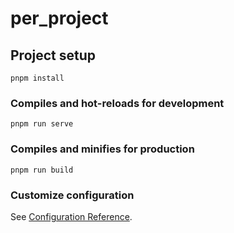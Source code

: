 <script>
// 在 FollowManagement 组件中添加以下代码
export default {
    props: {
        currentFollowThread: {
            required: true
        },
        followRecords: {
            required: true
        },
        showFollowDialog: {
            required: true
        },
        ButtonList: {
            type: Array,
            default: () => []
        },
        followLoading: {
            type: Boolean,
            default: false
        }
    },
    data() {
        return {
            showAddFollowForm: false,
            followSaving: false,
            editingFollow: null,
            // 跟进表单
            followForm: {
                type: '',
                content: '',
                result: '',
                nextFollowTime: '',
                createTime: '',
                createBy: ''
            },
            // 跟进表单验证规则
            followRules: {
                type: [{ required: true, message: '请选择跟进方式', trigger: 'change' }],
                content: [
                    { required: true, message: '请输入跟进内容', trigger: 'blur' },
                    { max: 500, message: '跟进内容不能超过500个字符', trigger: 'blur' }
                ],
                result: [{ required: true, message: '请选择跟进结果', trigger: 'change' }],
                nextFollowTime: [{ validator: this.validateNextFollowTime, trigger: 'change' }]
            }
        }
    },
    watch: {
        // 监听对话框显示状态变化
        showFollowDialog(newVal) {
            if (newVal) {
                // 对话框打开时重置表单状态
                this.resetComponentState();
            } else {
                // 对话框关闭时清理状态
                this.cleanupState();
            }
        },
        // 监听当前线索变化
        currentFollowThread: {
            handler(newVal) {
                if (newVal && newVal.id) {
                    // 线索变化时重置编辑状态
                    this.editingFollow = null;
                    this.showAddFollowForm = false;
                }
            },
            deep: true
        }
    },
    methods: {
        // 重置组件状态
        resetComponentState() {
            this.showAddFollowForm = false;
            this.editingFollow = null;
            this.followSaving = false;
            this.resetFollowForm();
        },
        
        // 清理状态
        cleanupState() {
            // 可以在这里添加清理逻辑
        },
        
        // 处理关闭对话框事件
        handleCloseDialog(val) {
            this.$emit('update:showFollowDialog', val);
            if (!val) {
                this.$emit('dialog-closed');
            }
        },
        
        // 其他现有方法保持不变...
        
        // 刷新跟进记录 - 通过emit让父组件重新加载
        refreshFollowRecords() {
            console.log('请求父组件刷新跟进记录')
            this.$emit('refresh-records');
        },
        
        // 加载跟进记录 - 通过emit让父组件加载
        loadFollowRecords(threadId) {
            console.log('请求父组件加载线索跟进记录, threadId:', threadId)
            this.$emit('load-records', threadId);
        },
        
        // 重置跟进表单
        resetFollowForm() {
            this.followForm = {
                type: '',
                content: '',
                result: '',
                nextFollowTime: '',
                createTime: '',
                createBy: ''
            };
            
            // 重置表单验证状态
            this.$nextTick(() => {
                if (this.$refs.followFormRef) {
                    this.$refs.followFormRef.clearValidate();
                }
            });
        }
    }
}
</script>
<script>
// 在 FollowManagement 组件中添加以下代码
export default {
    props: {
        currentFollowThread: {
            required: true
        },
        followRecords: {
            required: true
        },
        showFollowDialog: {
            required: true
        },
        ButtonList: {
            type: Array,
            default: () => []
        },
        followLoading: {
            type: Boolean,
            default: false
        }
    },
    data() {
        return {
            showAddFollowForm: false,
            followSaving: false,
            editingFollow: null,
            // 跟进表单
            followForm: {
                type: '',
                content: '',
                result: '',
                nextFollowTime: '',
                createTime: '',
                createBy: ''
            },
            // 跟进表单验证规则
            followRules: {
                type: [{ required: true, message: '请选择跟进方式', trigger: 'change' }],
                content: [
                    { required: true, message: '请输入跟进内容', trigger: 'blur' },
                    { max: 500, message: '跟进内容不能超过500个字符', trigger: 'blur' }
                ],
                result: [{ required: true, message: '请选择跟进结果', trigger: 'change' }],
                nextFollowTime: [{ validator: this.validateNextFollowTime, trigger: 'change' }]
            }
        }
    },
    watch: {
        // 监听对话框显示状态变化
        showFollowDialog(newVal) {
            if (newVal) {
                // 对话框打开时重置表单状态
                this.resetComponentState();
            } else {
                // 对话框关闭时清理状态
                this.cleanupState();
            }
        },
        // 监听当前线索变化
        currentFollowThread: {
            handler(newVal) {
                if (newVal && newVal.id) {
                    // 线索变化时重置编辑状态
                    this.editingFollow = null;
                    this.showAddFollowForm = false;
                }
            },
            deep: true
        }
    },
    methods: {
        // 重置组件状态
        resetComponentState() {
            this.showAddFollowForm = false;
            this.editingFollow = null;
            this.followSaving = false;
            this.resetFollowForm();
        },
        
        // 清理状态
        cleanupState() {
            // 可以在这里添加清理逻辑
        },
        
        // 处理关闭对话框事件
        handleCloseDialog(val) {
            this.$emit('update:showFollowDialog', val);
            if (!val) {
                this.$emit('dialog-closed');
            }
        },
        
        // 其他现有方法保持不变...
        
        // 刷新跟进记录 - 通过emit让父组件重新加载
        refreshFollowRecords() {
            console.log('请求父组件刷新跟进记录')
            this.$emit('refresh-records');
        },
        
        // 加载跟进记录 - 通过emit让父组件加载
        loadFollowRecords(threadId) {
            console.log('请求父组件加载线索跟进记录, threadId:', threadId)
            this.$emit('load-records', threadId);
        },
        
        // 重置跟进表单
        resetFollowForm() {
            this.followForm = {
                type: '',
                content: '',
                result: '',
                nextFollowTime: '',
                createTime: '',
                createBy: ''
            };
            
            // 重置表单验证状态
            this.$nextTick(() => {
                if (this.$refs.followFormRef) {
                    this.$refs.followFormRef.clearValidate();
                }
            });
        }
    }
}
</script>
<script>
// 在 FollowManagement 组件中添加以下代码
export default {
    props: {
        currentFollowThread: {
            required: true
        },
        followRecords: {
            required: true
        },
        showFollowDialog: {
            required: true
        },
        ButtonList: {
            type: Array,
            default: () => []
        },
        followLoading: {
            type: Boolean,
            default: false
        }
    },
    data() {
        return {
            showAddFollowForm: false,
            followSaving: false,
            editingFollow: null,
            // 跟进表单
            followForm: {
                type: '',
                content: '',
                result: '',
                nextFollowTime: '',
                createTime: '',
                createBy: ''
            },
            // 跟进表单验证规则
            followRules: {
                type: [{ required: true, message: '请选择跟进方式', trigger: 'change' }],
                content: [
                    { required: true, message: '请输入跟进内容', trigger: 'blur' },
                    { max: 500, message: '跟进内容不能超过500个字符', trigger: 'blur' }
                ],
                result: [{ required: true, message: '请选择跟进结果', trigger: 'change' }],
                nextFollowTime: [{ validator: this.validateNextFollowTime, trigger: 'change' }]
            }
        }
    },
    watch: {
        // 监听对话框显示状态变化
        showFollowDialog(newVal) {
            if (newVal) {
                // 对话框打开时重置表单状态
                this.resetComponentState();
            } else {
                // 对话框关闭时清理状态
                this.cleanupState();
            }
        },
        // 监听当前线索变化
        currentFollowThread: {
            handler(newVal) {
                if (newVal && newVal.id) {
                    // 线索变化时重置编辑状态
                    this.editingFollow = null;
                    this.showAddFollowForm = false;
                }
            },
            deep: true
        }
    },
    methods: {
        // 重置组件状态
        resetComponentState() {
            this.showAddFollowForm = false;
            this.editingFollow = null;
            this.followSaving = false;
            this.resetFollowForm();
        },
        
        // 清理状态
        cleanupState() {
            // 可以在这里添加清理逻辑
        },
        
        // 处理关闭对话框事件
        handleCloseDialog(val) {
            this.$emit('update:showFollowDialog', val);
            if (!val) {
                this.$emit('dialog-closed');
            }
        },
        
        // 其他现有方法保持不变...
        
        // 刷新跟进记录 - 通过emit让父组件重新加载
        refreshFollowRecords() {
            console.log('请求父组件刷新跟进记录')
            this.$emit('refresh-records');
        },
        
        // 加载跟进记录 - 通过emit让父组件加载
        loadFollowRecords(threadId) {
            console.log('请求父组件加载线索跟进记录, threadId:', threadId)
            this.$emit('load-records', threadId);
        },
        
        // 重置跟进表单
        resetFollowForm() {
            this.followForm = {
                type: '',
                content: '',
                result: '',
                nextFollowTime: '',
                createTime: '',
                createBy: ''
            };
            
            // 重置表单验证状态
            this.$nextTick(() => {
                if (this.$refs.followFormRef) {
                    this.$refs.followFormRef.clearValidate();
                }
            });
        }
    }
}
</script>
# per_project

## Project setup
```
pnpm install
```

### Compiles and hot-reloads for development
```
pnpm run serve
```

### Compiles and minifies for production
```
pnpm run build
```

### Customize configuration
See [Configuration Reference](https://cli.vuejs.org/config/).
